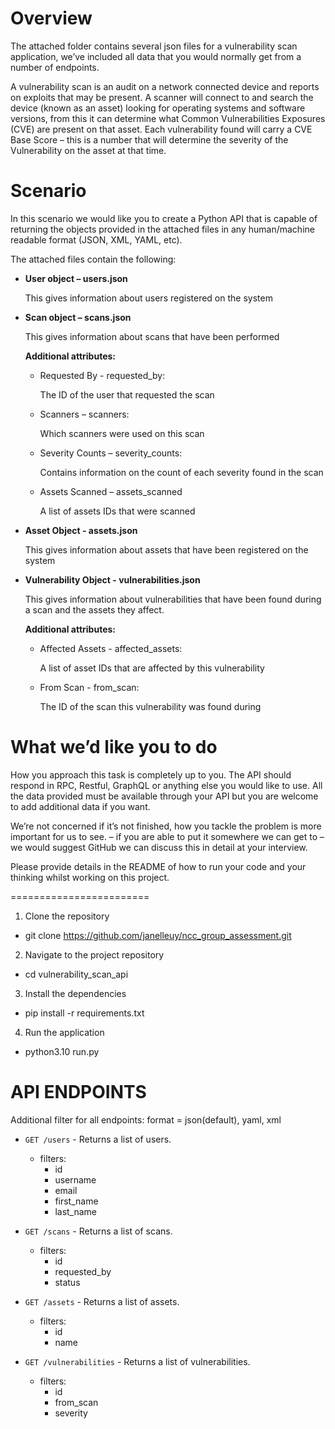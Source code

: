 Overview
========

The attached folder contains several json files for a vulnerability scan application, we’ve included all data that you would normally get from a number of endpoints.

A vulnerability scan is an audit on a network connected device and reports on exploits that may be present. A scanner will connect to and search the device (known as an asset) looking for operating systems and software versions, from this it can determine what Common Vulnerabilities Exposures (CVE) are present on that asset. Each vulnerability found will carry a CVE Base Score – this is a number that will determine the severity of the Vulnerability on the asset at that time.

Scenario
========

In this scenario we would like you to create a Python API that is capable of returning the objects provided in the attached files in any human/machine readable format (JSON, XML, YAML, etc).

The attached files contain the following:
* **User object – users.json**

    This gives information about users registered on the system

* **Scan object – scans.json**

    This gives information about scans that have been performed

    **Additional attributes:**

    * Requested By - requested_by:

        The ID of the user that requested the scan

    * Scanners – scanners:

        Which scanners were used on this scan
    * Severity Counts – severity_counts:

        Contains information on the count of each severity found in the scan

    * Assets Scanned – assets_scanned

        A list of assets IDs that were scanned

* **Asset Object - assets.json**

    This gives information about assets that have been registered on the system

* **Vulnerability Object - vulnerabilities.json**

    This gives information about vulnerabilities that have been found during a scan and the assets they affect.

    **Additional attributes:**

    * Affected Assets - affected_assets:

        A list of asset IDs that are affected by this vulnerability

    * From Scan - from_scan:

        The ID of the scan this vulnerability was found during

What we’d like you to do
========================

How you approach this task is completely up to you. The API should respond in RPC, Restful, GraphQL or anything else you would like to use. All the data provided must be available through your API but you are welcome to add additional data if you want.

We’re not concerned if it’s not finished, how you tackle the problem is more important for us to see. – if you are able to put it somewhere we can get to – we would suggest GitHub we can discuss this in detail at your interview.

Please provide details in the README of how to run your code and your thinking whilst working on this project.




========================

1. Clone the repository
- git clone https://github.com/janelleuy/ncc_group_assessment.git

2. Navigate to the project repository
- cd vulnerability_scan_api

3. Install the dependencies
- pip install -r requirements.txt

4. Run the application
- python3.10 run.py

# API ENDPOINTS #
Additional filter for all endpoints: format = json(default), yaml, xml

- `GET /users` - Returns a list of users.
    - filters:
        - id
        - username
        - email
        - first_name
        - last_name

- `GET /scans` - Returns a list of scans.
    - filters:
        - id
        - requested_by
        - status

- `GET /assets` - Returns a list of assets.
    - filters:
        - id
        - name

- `GET /vulnerabilities` - Returns a list of vulnerabilities.
    - filters:
        - id
        - from_scan
        - severity